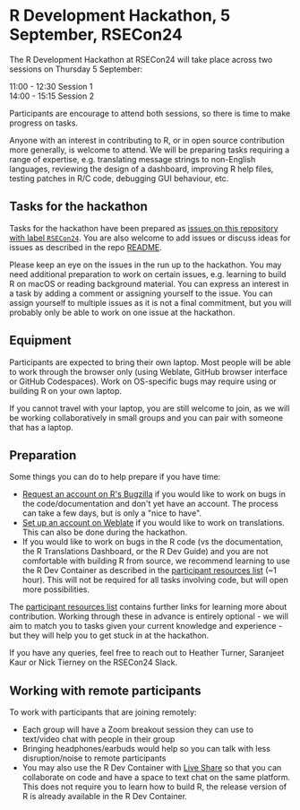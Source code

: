 # R Development Hackathon, 5 September, RSECon24

The R Development Hackathon at RSECon24 will take place across two sessions on Thursday 5 September:

11:00 - 12:30 Session 1  
14:00 - 15:15 Session 2

Participants are encourage to attend both sessions, so there is time to make progress on tasks.

Anyone with an interest in contributing to R, or in open source contribution more generally, is welcome to attend. We will be preparing tasks requiring a range of expertise, e.g. translating message strings to non-English languages, reviewing the design of a dashboard, improving R help files, testing patches in R/C code, debugging GUI behaviour, etc.

## Tasks for the hackathon

Tasks for the hackathon have been prepared as [issues on this repository with label `RSECon24`](https://github.com/r-devel/r-dev-day/issues?q=is%3Aissue+is%3Aopen+label%3ARSECon24). You are also welcome to add issues or discuss ideas for issues as described in the repo [README](https://github.com/r-devel/r-dev-day/blob/main/README.md).

Please keep an eye on the issues in the run up to the hackathon. You may need additional preparation to work on certain issues, e.g. learning to build R on macOS or reading background material. You can express an interest in a task by adding a comment or assigning yourself to the issue. You can assign yourself to multiple issues as it is not a final commitment, but you will probably only be able to work on one issue at the hackathon.

## Equipment

Participants are expected to bring their own laptop. Most people will be able to work through the browser only (using Weblate, GitHub browser interface or GitHub Codespaces). Work on OS-specific bugs may require using or building R on your own laptop.

If you cannot travel with your laptop, you are still welcome to join, as we will be working collaboratively in small groups and you can pair with someone that has a laptop.

## Preparation

Some things you can do to help prepare if you have time:

 - [Request an account on R's Bugzilla](https://contributor.r-project.org/rdevguide/IssueTrack.html#bugzilla-account) if you would like to work on bugs in the code/documentation and don't yet have an account. The process can take a few days, but is only a "nice to have".
 - [Set up an account on Weblate](https://translate.rx.studio/projects/r-project/) if you would like to work on translations. This can also be done during the hackathon.
 - If you would like to work on bugs in the R code (vs the documentation, the R Translations Dashboard, or the R Dev Guide) and you are not comfortable with building R from source, we recommend learning to use the R Dev Container as described in the [participant resources list](../../blob/main/participant_resource_list.md) (~1 hour). This will not be required for all tasks involving code, but will open more possibilities.

The [participant resources list](https://github.com/r-devel/r-dev-day/blob/main/participant_resource_list.md) contains further links for learning more about contribution. Working through these in advance is entirely optional - we will aim to match you to tasks given your current knowledge and experience - but they will help you to get stuck in at the hackathon.

If you have any queries, feel free to reach out to Heather Turner, Saranjeet Kaur or Nick Tierney on the RSECon24 Slack.

## Working with remote participants

To work with participants that are joining remotely:

* Each group will have a Zoom breakout session they can use to text/video chat with people in their group
* Bringing headphones/earbuds would help so you can talk with less disruption/noise to remote participants
* You may also use the R Dev Container with [Live Share](https://contributor.r-project.org/r-dev-env/container_setup/live_share/) so that you can collaborate on code and have a space to text chat on the same platform. This does not require you to learn how to build R, the release version of R is already available in the R Dev Container.
